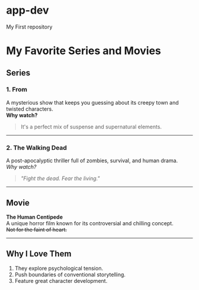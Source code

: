 # app-dev
My First repository
# My Favorite Series and Movies

## Series
### 1. From  
A mysterious show that keeps you guessing about its creepy town and twisted characters.  
**Why watch?**  
> It's a perfect mix of suspense and supernatural elements.

---

### 2. The Walking Dead  
A post-apocalyptic thriller full of zombies, survival, and human drama.  
*Why watch?*  
> *"Fight the dead. Fear the living."*  

---

## Movie  
**The Human Centipede**  
A unique horror film known for its controversial and chilling concept.  
~~Not for the faint of heart.~~  

---

## Why I Love Them  
1. They explore psychological tension.
2. Push boundaries of conventional storytelling.
3. Feature great character development.
